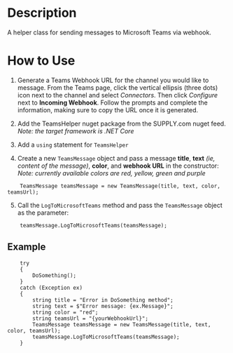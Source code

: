# Description
A helper class for sending messages to Microsoft Teams via webhook.



# How to Use
1. Generate a Teams Webhook URL for the channel you would like to message. From the Teams page, click the vertical ellipsis (three dots) icon next to the channel and select _Connectors_. Then click _Configure_ next to **Incoming Webhook**. Follow the prompts and complete the information, making sure to copy the URL once it is generated.


2. Add the TeamsHelper nuget package from the SUPPLY.com nuget feed. _Note: the target framework is .NET Core_


3. Add a `using` statement for `TeamsHelper`


4. Create a new `TeamsMessage` object and pass a message **title**, **text** _(ie, content of the message)_, **color**, and **webhook URL** in the constructor:
		_Note: currently available colors are red, yellow, green and purple_

```
	TeamsMessage teamsMessage = new TeamsMessage(title, text, color, teamsUrl);
```


5. Call the `LogToMicrosoftTeams` method and pass the `TeamsMessage` object as the parameter:
```
	teamsMessage.LogToMicrosoftTeams(teamsMessage);
```



## Example
```
	try
	{
		DoSomething();
	}
	catch (Exception ex)
	{
		string title = "Error in DoSomething method";
		string text = $"Error message: {ex.Message}";
		string color = "red";
		string teamsUrl = "{yourWebhookUrl}";
		TeamsMessage teamsMessage = new TeamsMessage(title, text, color, teamsUrl);
		teamsMessage.LogToMicrosoftTeams(teamsMessage);
	}
```